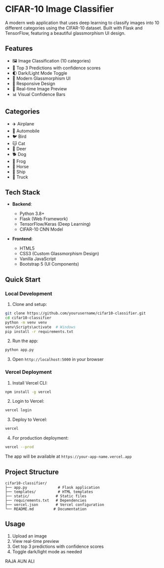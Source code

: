 # CIFAR-10 Image Classifier

A modern web application that uses deep learning to classify images into 10 different categories using the CIFAR-10 dataset. Built with Flask and TensorFlow, featuring a beautiful glassmorphism UI design.

## Features

- 🖼️ Image Classification (10 categories)
- 🎯 Top 3 Predictions with confidence scores
- 🌓 Dark/Light Mode Toggle
- 🎨 Modern Glassmorphism UI
- 📱 Responsive Design
- 🔄 Real-time Image Preview
- 📊 Visual Confidence Bars

## Categories

- ✈️ Airplane
- 🚗 Automobile
- 🐦 Bird
- 🐱 Cat
- 🦌 Deer
- 🐕 Dog
- 🐸 Frog
- 🐎 Horse
- 🚢 Ship
- 🚚 Truck

## Tech Stack

- **Backend**:
  - Python 3.8+
  - Flask (Web Framework)
  - TensorFlow/Keras (Deep Learning)
  - CIFAR-10 CNN Model

- **Frontend**:
  - HTML5
  - CSS3 (Custom Glassmorphism Design)
  - Vanilla JavaScript
  - Bootstrap 5 (UI Components)

## Quick Start

### Local Development

1. Clone and setup:
```bash
git clone https://github.com/yourusername/cifar10-classifier.git
cd cifar10-classifier
python -m venv venv
venv\Scripts\activate  # Windows
pip install -r requirements.txt
```

2. Run the app:
```bash
python app.py
```

3. Open `http://localhost:5000` in your browser

### Vercel Deployment

1. Install Vercel CLI:
```bash
npm install -g vercel
```

2. Login to Vercel:
```bash
vercel login
```

3. Deploy to Vercel:
```bash
vercel
```

4. For production deployment:
```bash
vercel --prod
```

The app will be available at `https://your-app-name.vercel.app`

## Project Structure

```
cifar10-classifier/
├── app.py              # Flask application
├── templates/          # HTML templates
├── static/            # Static files
├── requirements.txt   # Dependencies
├── vercel.json        # Vercel configuration
└── README.md         # Documentation
```

## Usage

1. Upload an image
2. View real-time preview
3. Get top 3 predictions with confidence scores
4. Toggle dark/light mode as needed


RAJA AUN ALI
